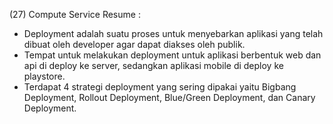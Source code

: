 (27) Compute Service
Resume :
- Deployment adalah suatu proses untuk menyebarkan aplikasi yang telah dibuat oleh developer agar dapat diakses oleh publik. 
- Tempat untuk melakukan deployment untuk aplikasi berbentuk web dan api di deploy ke server, sedangkan aplikasi mobile di deploy ke playstore.
- Terdapat 4 strategi deployment yang sering dipakai yaitu Bigbang Deployment, Rollout Deployment, Blue/Green Deployment, dan Canary Deployment.
